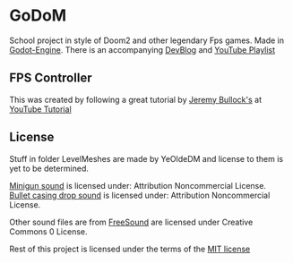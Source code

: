 # GoDoM

School project in style of Doom2 and other legendary Fps games. Made in [Godot-Engine](https://www.godotengine.org). There is an accompanying [DevBlog](https://hoonius.gonevis.com) and [YouTube Playlist](https://www.youtube.com/playlist?list=PLAbsf-3i7dsgFlXPxCr9VoqMyaGtnKOzh)

## FPS Controller
This was created by following a great tutorial by [Jeremy Bullock's](https://github.com/turtletooth) at [YouTube Tutorial](https://www.youtube.com/watch?v=Etpq-d5af6M&t=3s)

##

## License
Stuff in folder LevelMeshes are made by YeOldeDM and license to them is yet to be determined.

[Minigun sound](https://freesound.org/s/320742/) is licensed under: Attribution Noncommercial License.  
[Bullet casing drop sound](https://freesound.org/s/179005/) is licensed under: Attribution Noncommercial License.

Other sound files are from [FreeSound](https://freesound.org) are licensed under Creative Commons 0 License.

Rest of this project is licensed under the terms of the [MIT license](LICENSE.md)
